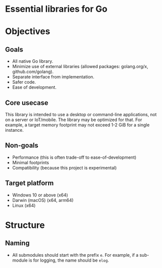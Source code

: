 # Essential libraries for Go

# Objectives

## Goals

* All native Go library.
* Minimize use of external libraries (allowed packages: golang.org/x, github.com/golang).
* Separate interface from implementation.
* Safer code.
* Ease of development.

## Core usecase

This library is intended to use a desktop or command-line applications, not on a server or IoT/mobile. The library may
be optimized for that. For example, a target memory footprint may not exceed 1-2 GiB for a single instance.

## Non-goals

* Performance (this is often trade-off to ease-of-development)
* Minimal footprints
* Compatibility (because this project is experimental)

## Target platform

* Windows 10 or above (x64)
* Darwin (macOS) (x64, arm64)
* Linux (x64)

# Structure

## Naming

* All submodules should start with the prefix `e`. For example, if a sub-module is for logging, the name should
  be `elog`.
